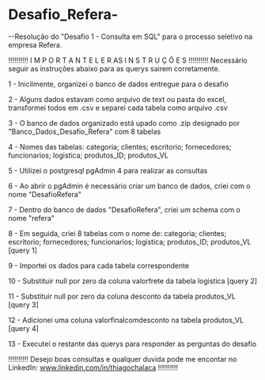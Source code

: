 # Desafio_Refera-
--Resolução do "Desafio 1 - Consulta em SQL" para o processo seletivo na empresa Refera. 

!!!!!!!!!!   I M P O R T A N T E   L E R   AS   I N S T R U Ç Õ E S   !!!!!!!!!!
Necessário seguir as instruções abaixo para as querys sairem corretamente. 

1 - Inicilmente, organizei o banco de dados entregue para o desafio

2 - Alguns dados estavam como arquivo de text ou pasta do excel, transformei todos em .csv e separei cada tabela como arquivo .csv

3 - O banco de dados organizado está upado como .zip designado por "Banco_Dados_Desafio_Refera" com 8 tabelas

4 - Nomes das tabelas: categoria; clientes; escritorio; fornecedores; funcionarios; logistica; produtos_ID; produtos_VL

5 - Utilizei o postgresql pgAdmin 4 para realizar as consultas 

6 - Ao abrir o pgAdmin é necessário criar um banco de dados, criei com o nome "DesafioRefera" 

7 - Dentro do banco de dados "DesafioRefera", criei um schema com o nome "refera"

8 - Em seguida, criei 8 tabelas com o nome de: categoria; clientes; escritorio; fornecedores; funcionarios; logistica; produtos_ID; produtos_VL [query 1]

9 - Importei os dados para cada tabela correspondente 

10 - Substituir null por zero da coluna valorfrete da tabela logistica [query 2]

11 - Substituir null por zero da coluna desconto da tabela produtos_VL [query 3]

12 - Adicionei uma coluna valorfinalcomdesconto na tabela produtos_VL [query 4]

13 - Executei o restante das querys para responder as perguntas do desafio

!!!!!!!!!! Desejo boas consultas e qualquer duvida pode me encontar no LinkedIn: www.linkedin.com/in/thiagochalaca !!!!!!!!!!

